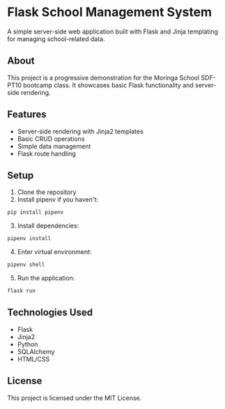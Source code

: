# Flask School Management System

A simple server-side web application built with Flask and Jinja templating for managing school-related data.

## About

This project is a progressive demonstration for the Moringa School SDF-PT10 bootcamp class. It showcases basic Flask functionality and server-side rendering.

## Features

- Server-side rendering with Jinja2 templates
- Basic CRUD operations
- Simple data management
- Flask route handling

## Setup

1. Clone the repository
2. Install pipenv if you haven't:
```bash
pip install pipenv
```
3. Install dependencies:
```bash
pipenv install
```
4. Enter virtual environment:
```bash
pipenv shell
```
5. Run the application:
```bash
flask run
```

## Technologies Used

- Flask
- Jinja2
- Python
- SQLAlchemy
- HTML/CSS

## License

This project is licensed under the MIT License.